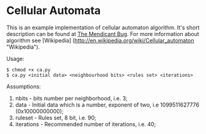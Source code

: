 Cellular Automata
=================

This is an example implementation of cellular automaton algorithm.
It's short description can be found at [The Mendicant Bug](http://mendicantbug.com/2007/10/28/simple-cellular-automata/ "The Mendicant Bug").
For more information about algorithm see [Wikipedia] (http://en.wikipedia.org/wiki/Cellular_automaton "Wikipedia").

Usage:

    $ chmod +x ca.py
    $ ca.py <initial data> <neighbourhood bits> <rules set> <iterations>

Assumptions:

1. nbits - bits number per neighborhood, i.e. 3;
2. data - Initial data which is a number, exponent of two, i.e 1099511627776 (0x10000000000);
3. ruleset - Rules set, 8 bit, i.e. 90;
4. iterations - Recommended number of iterations, i.e. 40;

